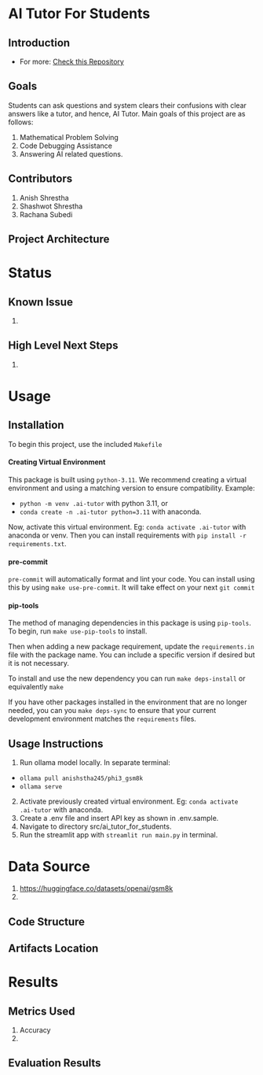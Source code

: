 # AI Tutor For Students

## Introduction


- For more: [Check this Repository](https://github.com/Anish713/ai-tutor.git)

## Goals
Students can ask questions and system clears their confusions with clear answers like a tutor, and hence, AI Tutor. Main goals of this project are as follows:
1. Mathematical Problem Solving
2. Code Debugging Assistance
3. Answering AI related questions.

## Contributors
1. Anish Shrestha
2. Shashwot Shrestha
3. Rachana Subedi

## Project Architecture


# Status
## Known Issue
1. 

## High Level Next Steps
1. 


# Usage
## Installation
To begin this project, use the included `Makefile`

#### Creating Virtual Environment
This package is built using `python-3.11`. 
We recommend creating a virtual environment and using a matching version to ensure compatibility.
Example:
- `python -m venv .ai-tutor` with python 3.11, or
- `conda create -n .ai-tutor python=3.11` with anaconda.

Now, activate this virtual environment. Eg: `conda activate .ai-tutor` with anaconda or venv. Then you can install requirements with `pip install -r requirements.txt`.

#### pre-commit

`pre-commit` will automatically format and lint your code. You can install using this by using
`make use-pre-commit`. It will take effect on your next `git commit`

#### pip-tools

The method of managing dependencies in this package is using `pip-tools`. To begin, run `make use-pip-tools` to install. 

Then when adding a new package requirement, update the `requirements.in` file with 
the package name. You can include a specific version if desired but it is not necessary. 

To install and use the new dependency you can run `make deps-install` or equivalently `make`

If you have other packages installed in the environment that are no longer needed, you can you `make deps-sync` to ensure that your current development environment matches the `requirements` files. 

## Usage Instructions
1. Run ollama model locally. In separate terminal: 
- `ollama pull anishstha245/phi3_gsm8k`
- `ollama serve`
2. Activate previously created virtual environment. Eg: `conda activate .ai-tutor` with anaconda.
3. Create a .env file and insert API key as shown in .env.sample.
4. Navigate to directory src/ai_tutor_for_students.
5. Run the streamlit app with `streamlit run main.py` in terminal.

# Data Source
1. https://huggingface.co/datasets/openai/gsm8k
2. 

## Code Structure
## Artifacts Location
# Results
## Metrics Used
1. Accuracy
2. 
## Evaluation Results
